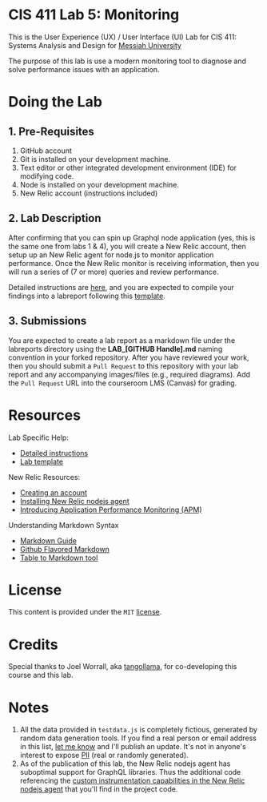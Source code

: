 # CIS 411 Lab 5: Monitoring
This is the User Experience (UX) / User Interface (UI) Lab for CIS 411: Systems Analysis and Design for [Messiah University](http://messiah.edu)

The purpose of this lab is use a modern monitoring tool to diagnose and solve performance issues with an application.

# Doing the Lab

## 1. Pre-Requisites
1. GitHub account
2. Git is installed on your development machine.
3. Text editor or other integrated development environment (IDE) for modifying code.
4. Node is installed on your development machine.
5. New Relic account (instructions included)

## 2. Lab Description
After confirming that you can spin up Graphql node application (yes, this is the same one from labs 1 & 4), you will create a New Relic account, then setup up an New Relic agent for node.js to monitor application performance.  Once the New Relic monitor is receiving information, then you will run a series of (7 or more) queries and review performance.   

Detailed instructions are [here](LAB_INSTRUCTIONS.md), and you are expected to compile your findings into a labreport following this [template](labreports/LAB_Template.md).

## 3. Submissions
You are expected to create a lab report as a markdown file under the labreports directory using the **LAB_[GITHUB Handle].md** naming convention in your forked repository.  After you have reviewed your work, then you should submit a `Pull Request` to this repository with your lab report and any accompanying images/files (e.g., required diagrams).  Add the `Pull Request` URL into the courseroom LMS (Canvas) for grading.

# Resources
Lab Specific Help:
- [Detailed instructions](LAB_INSTRUCTIONS.md)
- [Lab template](labreports/LAB_Template.md)

New Relic Resources:
- [Creating an account](https://newrelic.com/signup)
- [Installing New Relic nodejs agent](https://docs.newrelic.com/docs/agents/nodejs-agent/installation-configuration/install-nodejs-agent)
- [Introducing Application Performance Monitoring (APM)](https://docs.newrelic.com/docs/apm/new-relic-apm/getting-started/introduction-apm/)

Understanding Markdown Syntax
- [Markdown Guide](https://www.markdownguide.org/)
- [Github Flavored Markdown](https://github.github.com/gfm/)
- [Table to Markdown tool](https://tabletomarkdown.com/convert-spreadsheet-to-markdown/)
  
# License
This content is provided under the `MIT` [license](LICENSE).

# Credits
Special thanks to Joel Worrall, aka [tangollama](https://github.com/tangollama), for co-developing this course and this lab.

# Notes
1. All the data provided in ```testdata.js``` is completely fictious, generated by random data generation tools. If you find a real person or email address in this list, [let me know](mailto:joel@joelworrall.com) and I'll publish an update. It's not in anyone's interest to expose [PII](https://en.wikipedia.org/wiki/Personally_identifiable_information) (real or randomly generated).
2. As of the publication of this lab, the New Relic nodejs agent has suboptimal support for GraphQL libraries. Thus the additional code referencing the [custom instrumentation capabilities in the New Relic nodejs agent](https://docs.newrelic.com/docs/agents/nodejs-agent/api-guides/nodejs-agent-api) that you'll find in the project code.